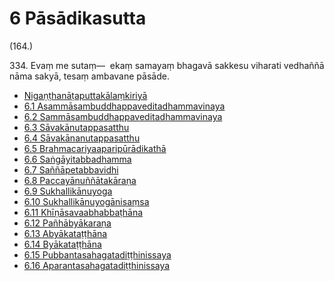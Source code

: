 

# 6 Pāsādikasutta


(164.)

334\. Evaṃ me sutaṃ—  ekaṃ samayaṃ bhagavā sakkesu viharati vedhaññā nāma sakyā, tesaṃ ambavane pāsāde.

* [Nigaṇṭhanāṭaputtakālaṃkiriyā](6/Niganthanataputtakalamkiriya.md)
* [6.1 Asammāsambuddhappaveditadhammavinaya](6/6.1.md)
* [6.2 Sammāsambuddhappaveditadhammavinaya](6/6.2.md)
* [6.3 Sāvakānutappasatthu](6/6.3.md)
* [6.4 Sāvakānanutappasatthu](6/6.4.md)
* [6.5 Brahmacariyaaparipūrādikathā](6/6.5.md)
* [6.6 Saṅgāyitabbadhamma](6/6.6.md)
* [6.7 Saññāpetabbavidhi](6/6.7.md)
* [6.8 Paccayānuññātakāraṇa](6/6.8.md)
* [6.9 Sukhallikānuyoga](6/6.9.md)
* [6.10 Sukhallikānuyogānisaṃsa](6/6.10.md)
* [6.11 Khīṇāsavaabhabbaṭhāna](6/6.11.md)
* [6.12 Pañhābyākaraṇa](6/6.12.md)
* [6.13 Abyākataṭṭhāna](6/6.13.md)
* [6.14 Byākataṭṭhāna](6/6.14.md)
* [6.15 Pubbantasahagatadiṭṭhinissaya](6/6.15.md)
* [6.16 Aparantasahagatadiṭṭhinissaya](6/6.16.md)



